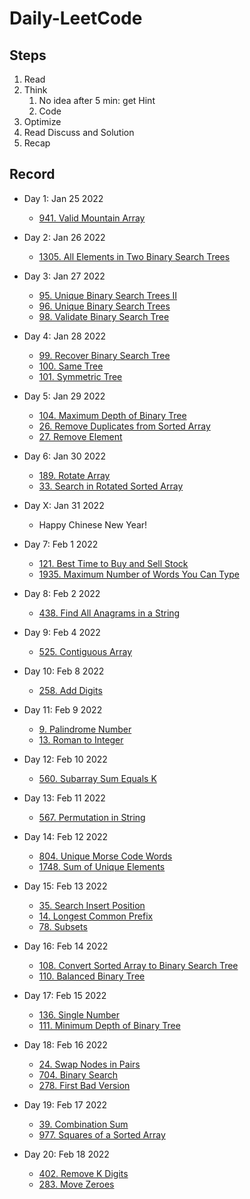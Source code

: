 # Daily-LeetCode

## Steps

1. Read
2. Think
   1. No idea after 5 min: get Hint
   2. Code
3. Optimize
4. Read Discuss and Solution
5. Recap

## Record

- Day 1: Jan 25 2022

  - [941. Valid Mountain Array](./Jan_25_2022/941.%20Valid%20Mountain%20Array.py)

- Day 2: Jan 26 2022

  - [1305. All Elements in Two Binary Search Trees](./Jan_26_2022/1305.%20All%20Elements%20in%20Two%20Binary%20Search%20Trees.py)

- Day 3: Jan 27 2022

  - [95. Unique Binary Search Trees II](./Jan_27_2022/95.%20Unique%20Binary%20Search%20Trees%20II.py)
  - [96. Unique Binary Search Trees](./Jan_27_2022/96.%20Unique%20Binary%20Search%20Trees.py)
  - [98. Validate Binary Search Tree](./Jan_27_2022/98.%20Validate%20Binary%20Search%20Tree.py)

- Day 4: Jan 28 2022

  - [99. Recover Binary Search Tree](./Jan_28_2022/99.%20Recover%20Binary%20Search%20Tree.py)
  - [100. Same Tree](./Jan_28_2022/100.%20Same%20Tree.py)
  - [101. Symmetric Tree](./Jan_28_2022/101.%20Symmetric%20Tree.py)

- Day 5: Jan 29 2022

  - [104. Maximum Depth of Binary Tree](./Jan_29_2022/104.%20Maximum%20Depth%20of%20Binary%20Tree.py)
  - [26. Remove Duplicates from Sorted Array](./Jan_29_2022/26.%20Remove%20Duplicates%20from%20Sorted%20Array.py)
  - [27. Remove Element](./Jan_29_2022/27.%20Remove%20Element.py)

- Day 6: Jan 30 2022

  - [189. Rotate Array](./Jan_30_2022/189.%20Rotate%20Array.py)
  - [33. Search in Rotated Sorted Array](./Jan_30_2022/33.%20Search%20in%20Rotated%20Sorted%20Array.py)

- Day X: Jan 31 2022

  - Happy Chinese New Year!

- Day 7: Feb 1 2022

  - [121. Best Time to Buy and Sell Stock](./Feb_01_2022/121.%20Best%20Time%20to%20Buy%20and%20Sell%20Stock.py)
  - [1935. Maximum Number of Words You Can Type](./Feb_01_2022/1935.%20Maximum%20Number%20of%20Words%20You%20Can%20Type.py)

- Day 8: Feb 2 2022

  - [438. Find All Anagrams in a String](./Feb_02_2022/438.%20Find%20All%20Anagrams%20in%20a%20String.py)

- Day 9: Feb 4 2022

  - [525. Contiguous Array](./Feb_04_2022/525.%20Contiguous%20Array.py)

- Day 10: Feb 8 2022

  - [258. Add Digits](./Feb_08_2022/258.%20Add%20Digits.py)

- Day 11: Feb 9 2022

  - [9. Palindrome Number](./Feb_09_2022/9.%20Palindrome%20Number.py)
  - [13. Roman to Integer](./Feb_09_2022/13.%20Roman%20to%20Integer.py)

- Day 12: Feb 10 2022

  - [560. Subarray Sum Equals K](./Feb_10_2022/560.%20Subarray%20Sum%20Equals%20K.py)

- Day 13: Feb 11 2022

  - [567. Permutation in String](./Feb_11_2022/567.%20Permutation%20in%20String.py)

- Day 14: Feb 12 2022

  - [804. Unique Morse Code Words](./Feb_12_2022/804.%20Unique%20Morse%20Code%20Words.py)
  - [1748. Sum of Unique Elements](./Feb_12_2022/1748.%20Sum%20of%20Unique%20Elements.py)

- Day 15: Feb 13 2022

  - [35. Search Insert Position](./Feb_13_2022/35.%20Search%20Insert%20Position.py)
  - [14. Longest Common Prefix](./Feb_13_2022/14.%20Longest%20Common%20Prefix.py)
  - [78. Subsets](./Feb_13_2022/78.%20Subsets.py)

- Day 16: Feb 14 2022

  - [108. Convert Sorted Array to Binary Search Tree](./Feb_14_2022/108.%20Convert%20Sorted%20Array%20to%20Binary%20Search%20Tree.py)
  - [110. Balanced Binary Tree](./Feb_14_2022/110.%20Balanced%20Binary%20Tree.py)

- Day 17: Feb 15 2022

  - [136. Single Number](./Feb_15_2022/136.%20Single%20Number.py)
  - [111. Minimum Depth of Binary Tree](./Feb_15_2022/111.%20Minimum%20Depth%20of%20Binary%20Tree.py)

- Day 18: Feb 16 2022

  - [24. Swap Nodes in Pairs](./Feb_16_2022/24.%20Swap%20Nodes%20in%20Pairs.py)
  - [704. Binary Search](./Feb_16_2022/704.%20Binary%20Search.py)
  - [278. First Bad Version](./Feb_16_2022/278.%20First%20Bad%20Version.py)

- Day 19: Feb 17 2022

  - [39. Combination Sum](./Feb_17_2022/39.%20Combination%20Sum.py)
  - [977. Squares of a Sorted Array](./Feb_17_2022/977.%20Squares%20of%20a%20Sorted%20Array.py)

- Day 20: Feb 18 2022
  - [402. Remove K Digits](./Feb_18_2022/402.%20Remove%20K%20Digits.py)
  - [283. Move Zeroes](./Feb_18_2022/283.%20Move%20Zeroes.py)
